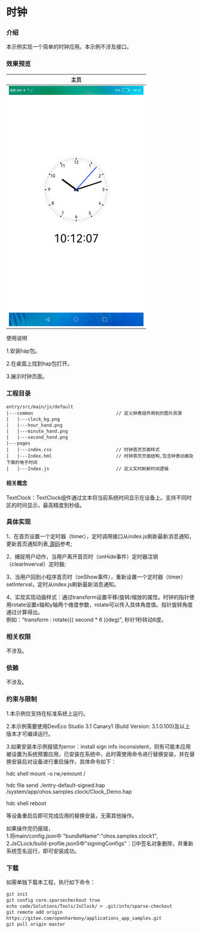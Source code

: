 # 时钟

### 介绍

本示例实现一个简单的时钟应用。本示例不涉及接口。

### 效果预览
|主页|
|---|
|![](screenshots/device/Clock.png)|

使用说明

1.安装hap包。

2.在桌面上找到hap包打开。

3.展示时钟页面。

### 工程目录

```
entry/src/main/js/default        
|---common                               // 定义钟表组件用到的图片资源
|   |---clock_bg.png                     
|   |---hour_hand.png                    
|   |---minute_hand.png                  
|   |---second_hand.png                  
|---pages
|   |---index.css                        // 时钟首页页面样式
|   |---Index.hml                        // 时钟首页页面结构,包含钟表动画及下面的电子时间
|   |---Index.js                         // 定义实时刷新时间逻辑
```


#### 相关概念

TextClock：TextClock组件通过文本将当前系统时间显示在设备上。支持不同时区的时间显示，最高精度到秒级。

### 具体实现

1、在首页设置一个定时器（timer），定时调用接口从index.js刷新最新消息通知，更新首页通知列表,[源码](https://gitee.com/openharmony/applications_app_samples/blob/e0029bb97bdb721c53ab59cd779eecb2b5179262/code/Solutions/Tools/JsClock/entry/src/main/js/default/pages/index/index.js )参考;

2、捕捉用户动作，当用户离开首页时（onHide事件）定时器注销（clearInverval）定时器;

3、当用户回到小程序首页时（onShow事件），重新设置一个定时器（timer）setInterval，定时从index.js刷新最新消息通知。  

4、实现实现动画样式：通过transform设置平移/旋转/缩放的属性。时钟的指针使用rotate设置x轴和y轴两个维度参数，rotate可以传入具体角度值。指针旋转角度通过计算得出。  
例如："transform : rotate\(\{\{ second \* 6 \}\}deg\)", 秒针1秒转动6度。  



### 相关权限

不涉及。

### 依赖

不涉及。

### 约束与限制

1.本示例仅支持在标准系统上运行。

2.本示例需要使用DevEco Studio 3.1 Canary1 (Build Version: 3.1.0.100)及以上版本才可编译运行。

3.如果安装本示例报错为error：install sign info inconsistent，则有可能本应用被设置为系统预置应用，已安装在系统中，此时需使用命令进行替换安装，并在替换安装后对设备进行重启操作，具体命令如下：

hdc shell mount -o rw,remount /

hdc file send ./entry-default-signed.hap /system/app/ohos.samples.clock/Clock_Demo.hap

hdc shell  reboot

等设备重启后即可完成应用的替换安装，无需其他操作。  

如果操作完仍报错，  
1.将main/config.json中 "bundleName":"ohos.samples.clock1",  
2.JsCLock/build-profile.json5中"signingConfigs"：[]中签名对象删除，并重新系统签名运行，即可安装成功。

### 下载

如需单独下载本工程，执行如下命令：

````
git init
git config core.sparsecheckout true
echo code/Solutions/Tools/JsClock/ > .git/info/sparse-checkout
git remote add origin https://gitee.com/openharmony/applications_app_samples.git
git pull origin master
````